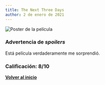```yaml
---
title: The Next Three Days
author: 2 de enero de 2021
---
```


![](--/img/the_next_three_days.webp "Poster de la película")

### Advertencia de *spoilers*

Está película verdaderamente me sorprendió.

### Calificación: 8/10

[**Volver al inicio**](../index.html)
